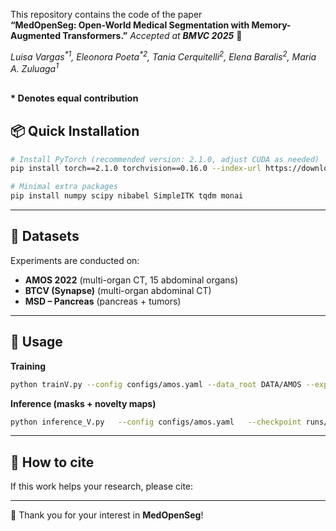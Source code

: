 This repository contains the code of the paper  
**“MedOpenSeg: Open-World Medical Segmentation with Memory-Augmented Transformers.”** _Accepted at **BMVC 2025**_ 🎉

*Luisa Vargas<sup>\*</sup><sup>1</sup>, Eleonora Poeta<sup>\*</sup><sup>2</sup>, Tania Cerquitelli<sup>2</sup>, Elena Baralis<sup>2</sup>, Maria A. Zuluaga<sup>1</sup>*

<sub><sub>\* Denotes equal contribution</sub></sub>
---

## 📦 Quick Installation
```bash
# Install PyTorch (recommended version: 2.1.0, adjust CUDA as needed)
pip install torch==2.1.0 torchvision==0.16.0 --index-url https://download.pytorch.org/whl/cu121

# Minimal extra packages
pip install numpy scipy nibabel SimpleITK tqdm monai
```

---

## 📂 Datasets
Experiments are conducted on:
- **AMOS 2022** (multi-organ CT, 15 abdominal organs)  
- **BTCV (Synapse)** (multi-organ abdominal CT)  
- **MSD – Pancreas** (pancreas + tumors)

---

## 🚀 Usage

**Training**
```bash
python trainV.py --config configs/amos.yaml --data_root DATA/AMOS --exp_name amos_os
```

**Inference (masks + novelty maps)**
```bash
python inference_V.py   --config configs/amos.yaml   --checkpoint runs/amos_os/best.ckpt   --data_root DATA/AMOS   --save_dir outputs/amos_os
```

---

## 📖 How to cite
If this work helps your research, please cite:

---

🙏 Thank you for your interest in **MedOpenSeg**!
